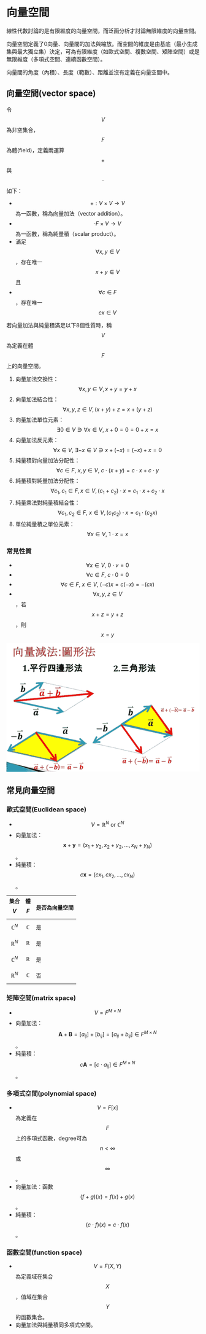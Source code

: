 # 向量空間

線性代數討論的是有限維度的向量空間，而泛函分析才討論無限維度的向量空間。

向量空間定義了0向量、向量間的加法與縮放。而空間的維度是由基底（最小生成集與最大獨立集）決定，可為有限維度（如歐式空間、複數空間、矩陣空間）或是無限維度（多項式空間、連續函數空間）。

向量間的角度（內積）、長度（範數）、距離並沒有定義在向量空間中。

## 向量空間\(vector space\)

令$$V$$為非空集合，$$F$$為體\(field\)，定義兩運算$$+$$與$$\cdot$$如下：

* $$+ : V \times V \rightarrow V$$為一函數，稱為向量加法（vector addition）。
* $$\cdot F \times V \rightarrow V$$為一函數，稱為純量積（scalar product）。
* 滿足$$\forall x,y \in V$$，存在唯一$$x+y \in V$$且
* $$\forall c \in F$$，存在唯一$$cx \in V$$

若向量加法與純量積滿足以下8個性質時，稱$$V$$為定義在體$$F$$上的向量空間。

1. 向量加法交換性： $$\forall x,y \in V, x+y=y+x$$
2. 向量加法結合性：$$\forall x,y,z \in V, (x+y)+z=x+(y+z)$$
3. 向量加法單位元素：$$\exists 0 \in V \ni \forall x \in V,~ x+0=0=0+x=x$$
4. 向量加法反元素：$$\forall x \in V,~  \exists −x \in V \ni x+(−x)=(−x)+x=0$$
5. 純量積對向量加法分配性：$$\forall c \in F, ~x,y \in V, ~c\cdot(x+y)=c \cdot x+c \cdot y$$
6. 純量積對純量加法分配性：$$\forall c_1, c_1 \in F, x \in V, (c_1+c_2)\cdot x=c_1 \cdot x+ c_2 \cdot x$$
7. 純量乘法對純量積結合性：$$\forall c_1, c_2 \in F, ~ x \in V, (c_1 c_2)\cdot x=c_1 \cdot (c_2 x)$$
8. 單位純量積之單位元素：$$\forall x  \in V, ~1\cdot x=x$$

### 常見性質

* $$\forall x \in V, ~ 0 \cdot v = 0$$
* $$\forall c \in F, ~ c\cdot 0 = 0$$
* $$\forall c \in F, ~ x \in V, ~ (-c)x =c(-x)=-(cx) $$
* $$\forall x, y,z \in V$$，若$$x+z=y+z$$，則$$x=y$$

![&#x5411;&#x91CF;&#x52A0;&#x6CD5;&#x8207;&#x6E1B;&#x6CD5;](../../.gitbook/assets/vector_add_sub-min.png)

## 常見向量空間

### 歐式空間\(Euclidean space\)

* $$V=\mathbb{R}^N \text{ or } \mathbb{C}^N$$
* 向量加法：$$\mathbf{x} + \mathbf{y} = (x_1 + y_2, x_2+y_2, \dots, x_N + y_N)$$。
* 純量積：$$c \mathbf{x} = (c x_1, cx_2, \dots, cx_N)$$。

| 集合$$V$$ | 體$$F$$ | 是否為向量空間 |
| :--- | :--- | :--- |
| $$\mathbb{C}^N$$ | $$\mathbb{C}$$ | 是 |
| $$\mathbb{R}^N$$ | $$\mathbb{R}$$ | 是 |
| $$\mathbb{C}^N$$ | $$\mathbb{R}$$ | 是 |
| $$\mathbb{R}^N$$ | $$\mathbb{C}$$ | 否 |

### 矩陣空間\(matrix space\)

* $$V= F^{M \times N} $$
* 向量加法：$$\mathbf{A} + \mathbf{B} = [a_{ij}]+[b_{ij}]=[a_{ij}+b_{ij}] \in F^{M \times N}$$。
* 純量積：$$c\mathbf{A}= [c\cdot a_{ij}] \in F^{M \times N}$$。

### 多項式空間\(polynomial space\)

* $$V=F[x] $$為定義在$$F$$上的多項式函數，degree可為$$n < \infty$$或$$\infty$$。
* 向量加法：函數 $$(f+g)(x) = f(x) + g(x)$$。
* 純量積：$$(c\cdot f)(x) = c \cdot f(x)$$。

### 函數空間\(function space\)

* $$V= F(X,Y)$$為定義域在集合$$X$$，值域在集合$$Y$$的函數集合。
* 向量加法與純量積同多項式空間。



